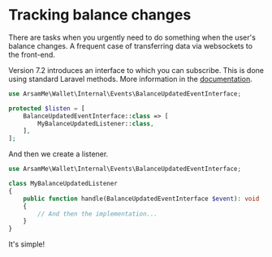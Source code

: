 # Tracking balance changes

There are tasks when you urgently need to do something when the user's balance changes. A frequent case of transferring data via websockets to the front-end.

Version 7.2 introduces an interface to which you can subscribe.
This is done using standard Laravel methods.
More information in the [documentation](https://laravel.com/docs/8.x/events).

```php
use ArsamMe\Wallet\Internal\Events\BalanceUpdatedEventInterface;

protected $listen = [
    BalanceUpdatedEventInterface::class => [
        MyBalanceUpdatedListener::class,
    ],
];
```

And then we create a listener.

```php
use ArsamMe\Wallet\Internal\Events\BalanceUpdatedEventInterface;

class MyBalanceUpdatedListener
{
    public function handle(BalanceUpdatedEventInterface $event): void
    {
        // And then the implementation...
    }
}
```

It's simple!
